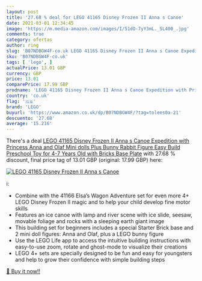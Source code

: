 ```yaml
---
layout: post
title: '27.68 % deal for LEGO 41165 Disney Frozen II Anna s Canoe'
date: 2021-03-01 12:34:45
image: 'https://m.media-amazon.com/images/I/51dO-7yY3mL._SL400_.jpg'
comments: true
category: ofertas
author: ring
slug: 'B07NDBGW4F-co.uk LEGO 41165 Disney Frozen II Anna s Canoe Expedition...'
sku: 'B07NDBGW4F-co.uk'
tags: [ 'lego', ]
actualPrice: 13.01 GBP
currency: GBP
price: 13.01
comparePrice: 17.99 GBP
prodname: 'LEGO 41165 Disney Frozen II Anna s Canoe Expedition with Princess Anna and Olaf Mini dolls Plus Bunny Rabbit Figure  Easy Build Preschool Toy for 4-7 Years Old with Bricks Base Plate'
country: 'co.uk'
flag: '🇬🇧'
brand: 'LEGO'
buyurl: 'https://www.amazon.co.uk/dp/B07NDBGW4F/?tag=tolees0a-21'
descuento: '27.68'
average: '15.216'
---
```


There's a deal [LEGO 41165 Disney Frozen II Anna s Canoe Expedition with Princess Anna and Olaf Mini dolls Plus Bunny Rabbit Figure  Easy Build Preschool Toy for 4-7 Years Old with Bricks Base Plate](https://www.amazon.co.uk/dp/B07NDBGW4F/?tag=tolees0a-21)  with  27.68 % discount, final price tag of  13.01 GBP (original: 17.99 GBP) here:

[![LEGO 41165 Disney Frozen II Anna s Canoe](https://m.media-amazon.com/images/I/51dO-7yY3mL._SL400_.jpg)](https://www.amazon.co.uk/dp/B07NDBGW4F/?tag=tolees0a-21)

ℹ️:

- Combine with the 41166 Elsa’s Wagon Adventure set for even more 4+ LEGO Disney Frozen II magic and to help your child develop fine motor skills
- Features an ice canoe with lamp and river scene with ice slide, seesaw, movable foliage and rocks with a sleeping earth giant image
- This building set for beginners includes a special Starter Brick base and 2 mini doll figures: Anna and Olaf, plus a LEGO bunny figure
- Use the LEGO Life app to access the intuitive building instructions with easy-to-use zoom, rotate and ghost-mode to visualize their creations
- LEGO 4+ sets are specially designed to be fun and easy for youngsters and help to grow their confidence with simple building steps

[🛒 Buy it now!!](https://www.amazon.co.uk/dp/B07NDBGW4F/?tag=tolees0a-21)
